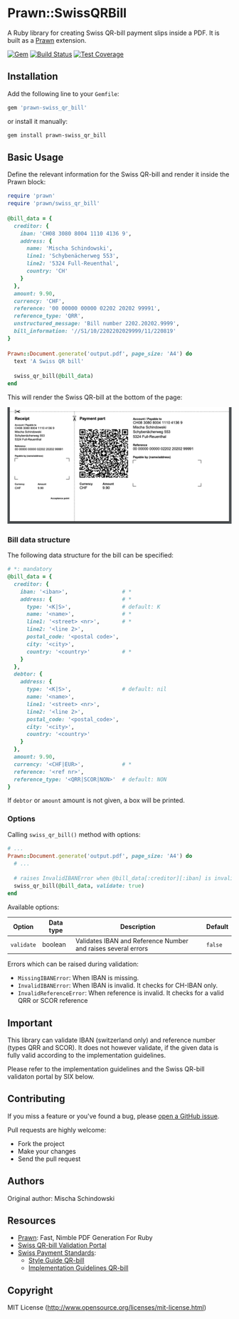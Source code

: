 # Prawn::SwissQRBill

A Ruby library for creating Swiss QR-bill payment slips inside a PDF. It is
built as a [Prawn](https://github.com/prawnpdf/prawn) extension.


[![Gem](https://img.shields.io/gem/v/prawn-swiss_qr_bill?color=green&label=gem%20version)](https://rubygems.org/gems/prawn-swiss_qr_bill)
[![Build Status](https://github.com/mitosch/prawn-swiss_qr_bill/workflows/CI/badge.svg)](https://github.com/mitosch/prawn-swiss_qr_bill/actions/workflows/ci.yml)
[![Test Coverage](https://codecov.io/gh/mitosch/prawn-swiss_qr_bill/graph/badge.svg)](https://codecov.io/gh/mitosch/prawn-swiss_qr_bill)

## Installation

Add the following line to your `Gemfile`:

```ruby
gem 'prawn-swiss_qr_bill'
```

or install it manually:

```bash
gem install prawn-swiss_qr_bill
```

## Basic Usage

Define the relevant information for the Swiss QR-bill and render it inside the Prawn block:

```ruby
require 'prawn'
require 'prawn/swiss_qr_bill'

@bill_data = {
  creditor: {
    iban: 'CH08 3080 8004 1110 4136 9',
    address: {
      name: 'Mischa Schindowski',
      line1: 'Schybenächerweg 553',
      line2: '5324 Full-Reuenthal',
      country: 'CH'
    }
  },
  amount: 9.90,
  currency: 'CHF',
  reference: '00 00000 00000 02202 20202 99991',
  reference_type: 'QRR',
  unstructured_message: 'Bill number 2202.20202.9999',
  bill_information: '//S1/10/2202202029999/11/220819'
}

Prawn::Document.generate('output.pdf', page_size: 'A4') do
  text 'A Swiss QR bill'

  swiss_qr_bill(@bill_data)
end
```

This will render the Swiss QR-bill at the bottom of the page:

![Swiss QR-bill Example, PDF](./images/sqb_example_01.png)

### Bill data structure

The following data structure for the bill can be specified:

```ruby
# *: mandatory
@bill_data = {
  creditor: {
    iban: '<iban>',                 # *
    address: {                      # *
      type: '<K|S>',                # default: K
      name: '<name>',               # *
      line1: '<street> <nr>',       # *
      line2: '<line 2>',
      postal_code: '<postal code>',
      city: '<city>',
      country: '<country>'          # *
    }
  },
  debtor: {
    address: {
      type: '<K|S>',                # default: nil
      name: '<name>',
      line1: '<street> <nr>',
      line2: '<line 2>',
      postal_code: '<postal_code>',
      city: '<city>',
      country: '<country>'
    }
  },
  amount: 9.90,
  currency: '<CHF|EUR>',            # *
  reference: '<ref nr>',
  reference_type: '<QRR|SCOR|NON>'  # default: NON
}
```

If `debtor` or `amount` amount is not given, a box will be printed.

### Options

Calling `swiss_qr_bill()` method with options:

```ruby
# ...
Prawn::Document.generate('output.pdf', page_size: 'A4') do
  # ...

  # raises InvalidIBANError when @bill_data[:creditor][:iban] is invalid
  swiss_qr_bill(@bill_data, validate: true)
end
```

Available options:

| Option | Data type | Description | Default |
| --- | --- | --- | --- |
| `validate` | boolean | Validates IBAN and Reference Number and raises several errors | `false` |

Errors which can be raised during validation:

* `MissingIBANError`: When IBAN is missing.
* `InvalidIBANError`: When IBAN is invalid. It checks for CH-IBAN only.
* `InvalidReferenceError`: When reference is invalid. It checks for a valid QRR or SCOR reference

## Important

This library can validate IBAN (switzerland only) and reference number (types QRR and SCOR).
It does not however validate, if the given data is fully valid according to the implementation guidelines.

Please refer to the implementation guidelines and the Swiss QR-bill validaton
portal by SIX below.

## Contributing

If you miss a feature or you've found a bug, please [open a GitHub issue](https://github.com/mitosch/prawn-swiss_qr_bill/issues).

Pull requests are highly welcome:

* Fork the project
* Make your changes
* Send the pull request

## Authors

Original author: Mischa Schindowski

## Resources

* [Prawn](https://github.com/prawnpdf/prawn): Fast, Nimble PDF Generation For Ruby
* [Swiss QR-bill Validation Portal](https://validation.iso-payments.ch/qrrechnung)
* [Swiss Payment Standards](https://www.paymentstandards.ch):
  * [Style Guide QR-bill](https://www.paymentstandards.ch/dam/downloads/style-guide-en.pdf)
  * [Implementation Guidelines QR-bill](https://www.paymentstandards.ch/dam/downloads/ig-qr-bill-en.pdf)

## Copyright

MIT License (http://www.opensource.org/licenses/mit-license.html)
